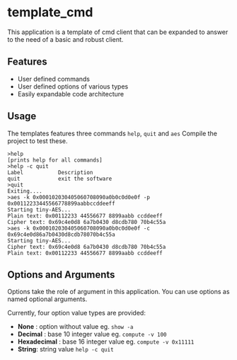 # template_cmd

This application is a template of cmd client that can be expanded to answer to the need of a basic and robust client.

## Features

- User defined commands
- User defined options of various types
- Easily expandable code architecture

## Usage

The templates features three commands `help`, `quit` and `aes`
Compile the project to test these.

```
>help
[prints help for all commands]
>help -c quit
Label           Description
quit            exit the software
>quit
Exiting....
>aes -k 0x000102030405060708090a0b0c0d0e0f -p 0x00112233445566778899aabbccddeeff
Starting tiny-AES...
Plain text: 0x00112233 44556677 8899aabb ccddeeff
Cipher text: 0x69c4e0d8 6a7b0430 d8cdb780 70b4c55a
>aes -k 0x000102030405060708090a0b0c0d0e0f -c 0x69c4e0d86a7b0430d8cdb78070b4c55a
Starting tiny-AES...
Cipher text: 0x69c4e0d8 6a7b0430 d8cdb780 70b4c55a
Plain text: 0x00112233 44556677 8899aabb ccddeeff
```

## Options and Arguments

Options take the role of argument in this application.
You can use options as named optional arguments.

Currently, four option value types are provided:

- **None** : option without value eg. `show -a`
- **Decimal** : base 10 integer value eg. `compute -v 100`
- **Hexadecimal** : base 16 integer value eg. `compute -v 0x11111`
- **String**: string value `help -c quit`